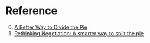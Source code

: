 # Reference

0. [A Better Way to Divide the Pie](https://insights.som.yale.edu/insights/better-way-to-divide-the-pie)
0. [Rethinking Negotiation: A smarter way to split the pie](https://hbr.org/2021/11/rethinking-negotiation)

